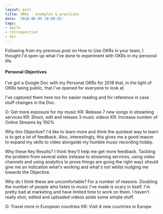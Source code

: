```yaml
---
layout: post
title: OKRs - examples & practises
date: '2018-06-05 18:00:01'
tags:
- agile
- retrospective
- okr
---
```


Following from my previous post on How to Use OKRs in your team, I thought I'd open up what I've done to experiment with OKRs in my personal life.

#### Personal Objectives ####

I've got a Google Doc with my Personal OKRs for 2018 <add link here> that, in the light of OKRs being public, that I've opened for everyone to look at.

I've captured them here too for easier reading and for reference in case stuff changes in the Doc.

O: Get more exposure for my music
KR: Release 7 new songs in streaming services
KR: Shoot, edit and release 3 music videos
KR: Increase number of Online Streams by 100%

Why this Objective?
I'd like to learn more and think the quickest way to learn is to get a lot of feedback. Also, interestingly, this gives me a good reason to expand my skills to video alongside my humble music recording hobby.

Why these Key Results?
I think they'll help me get more feedback. Tackling the problem from several sides (release to streaming services, using video channels and using analytics to prove things are going the right way) should give me an indication what's working and what's not whilst nudging me towards the Objective.

Why do I think these are uncomfortable?
For a number of reasons. Doubling the number of people who listen to music I've made is scary in itself. I'm pretty bad at marketing and have limited time to work on them. I haven't really shot, edited and uploaded videos aside some simple stuff.

O: Travel more in European countries
KR: Visit 4 new countries in Europe

